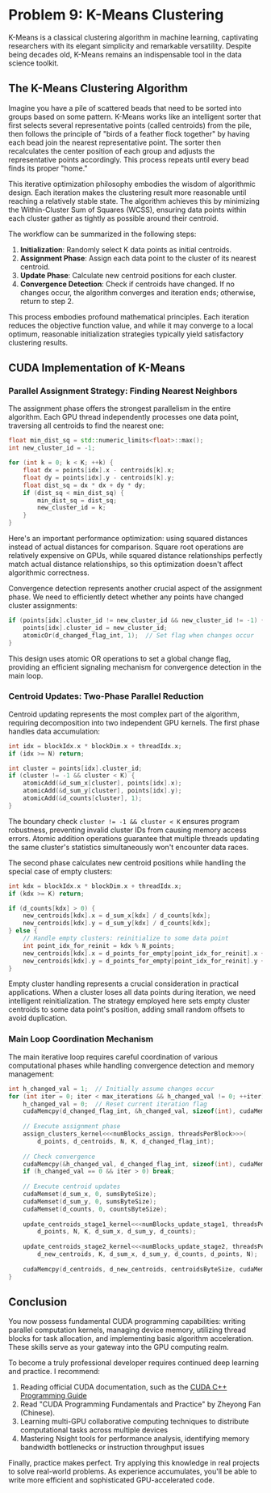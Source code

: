 # Problem 9: K-Means Clustering

K-Means is a classical clustering algorithm in machine learning, captivating researchers with its elegant simplicity and remarkable versatility. Despite being decades old, K-Means remains an indispensable tool in the data science toolkit.

## The K-Means Clustering Algorithm

Imagine you have a pile of scattered beads that need to be sorted into groups based on some pattern. K-Means works like an intelligent sorter that first selects several representative points (called centroids) from the pile, then follows the principle of "birds of a feather flock together" by having each bead join the nearest representative point. The sorter then recalculates the center position of each group and adjusts the representative points accordingly. This process repeats until every bead finds its proper "home."

This iterative optimization philosophy embodies the wisdom of algorithmic design. Each iteration makes the clustering result more reasonable until reaching a relatively stable state. The algorithm achieves this by minimizing the Within-Cluster Sum of Squares (WCSS), ensuring data points within each cluster gather as tightly as possible around their centroid.

The workflow can be summarized in the following steps:

1. **Initialization**: Randomly select K data points as initial centroids.
2. **Assignment Phase**: Assign each data point to the cluster of its nearest centroid.
3. **Update Phase**: Calculate new centroid positions for each cluster.
4. **Convergence Detection**: Check if centroids have changed. If no changes occur, the algorithm converges and iteration ends; otherwise, return to step 2.

This process embodies profound mathematical principles. Each iteration reduces the objective function value, and while it may converge to a local optimum, reasonable initialization strategies typically yield satisfactory clustering results.

## CUDA Implementation of K-Means

### Parallel Assignment Strategy: Finding Nearest Neighbors

The assignment phase offers the strongest parallelism in the entire algorithm. Each GPU thread independently processes one data point, traversing all centroids to find the nearest one:

```cpp
float min_dist_sq = std::numeric_limits<float>::max();
int new_cluster_id = -1;

for (int k = 0; k < K; ++k) {
    float dx = points[idx].x - centroids[k].x;
    float dy = points[idx].y - centroids[k].y;
    float dist_sq = dx * dx + dy * dy;
    if (dist_sq < min_dist_sq) {
        min_dist_sq = dist_sq;
        new_cluster_id = k;
    }
}
```

Here's an important performance optimization: using squared distances instead of actual distances for comparison. Square root operations are relatively expensive on GPUs, while squared distance relationships perfectly match actual distance relationships, so this optimization doesn't affect algorithmic correctness.

Convergence detection represents another crucial aspect of the assignment phase. We need to efficiently detect whether any points have changed cluster assignments:

```cpp
if (points[idx].cluster_id != new_cluster_id && new_cluster_id != -1) {
    points[idx].cluster_id = new_cluster_id;
    atomicOr(d_changed_flag_int, 1);  // Set flag when changes occur
}
```

This design uses atomic OR operations to set a global change flag, providing an efficient signaling mechanism for convergence detection in the main loop.

### Centroid Updates: Two-Phase Parallel Reduction

Centroid updating represents the most complex part of the algorithm, requiring decomposition into two independent GPU kernels. The first phase handles data accumulation:

```cpp
int idx = blockIdx.x * blockDim.x + threadIdx.x;
if (idx >= N) return;

int cluster = points[idx].cluster_id;
if (cluster != -1 && cluster < K) {
    atomicAdd(&d_sum_x[cluster], points[idx].x);
    atomicAdd(&d_sum_y[cluster], points[idx].y);
    atomicAdd(&d_counts[cluster], 1);
}
```

The boundary check `cluster != -1 && cluster < K` ensures program robustness, preventing invalid cluster IDs from causing memory access errors. Atomic addition operations guarantee that multiple threads updating the same cluster's statistics simultaneously won't encounter data races.

The second phase calculates new centroid positions while handling the special case of empty clusters:

```cpp
int kdx = blockIdx.x * blockDim.x + threadIdx.x;
if (kdx >= K) return;

if (d_counts[kdx] > 0) {
    new_centroids[kdx].x = d_sum_x[kdx] / d_counts[kdx];
    new_centroids[kdx].y = d_sum_y[kdx] / d_counts[kdx];
} else {
    // Handle empty clusters: reinitialize to some data point
    int point_idx_for_reinit = kdx % N_points;
    new_centroids[kdx].x = d_points_for_empty[point_idx_for_reinit].x + (kdx * 0.01f);
    new_centroids[kdx].y = d_points_for_empty[point_idx_for_reinit].y + (kdx * 0.01f);
}
```

Empty cluster handling represents a crucial consideration in practical applications. When a cluster loses all data points during iteration, we need intelligent reinitialization. The strategy employed here sets empty cluster centroids to some data point's position, adding small random offsets to avoid duplication.

### Main Loop Coordination Mechanism

The main iterative loop requires careful coordination of various computational phases while handling convergence detection and memory management:

```cpp
int h_changed_val = 1;  // Initially assume changes occur
for (int iter = 0; iter < max_iterations && h_changed_val != 0; ++iter) {
    h_changed_val = 0;  // Reset current iteration flag
    cudaMemcpy(d_changed_flag_int, &h_changed_val, sizeof(int), cudaMemcpyHostToDevice);
    
    // Execute assignment phase
    assign_clusters_kernel<<<numBlocks_assign, threadsPerBlock>>>(
        d_points, d_centroids, N, K, d_changed_flag_int);
    
    // Check convergence
    cudaMemcpy(&h_changed_val, d_changed_flag_int, sizeof(int), cudaMemcpyDeviceToHost);
    if (h_changed_val == 0 && iter > 0) break;
    
    // Execute centroid updates
    cudaMemset(d_sum_x, 0, sumsByteSize);
    cudaMemset(d_sum_y, 0, sumsByteSize);
    cudaMemset(d_counts, 0, countsByteSize);
    
    update_centroids_stage1_kernel<<<numBlocks_update_stage1, threadsPerBlock>>>(
        d_points, N, K, d_sum_x, d_sum_y, d_counts);
    
    update_centroids_stage2_kernel<<<numBlocks_update_stage2, threadsPerBlock>>>(
        d_new_centroids, K, d_sum_x, d_sum_y, d_counts, d_points, N);
    
    cudaMemcpy(d_centroids, d_new_centroids, centroidsByteSize, cudaMemcpyDeviceToDevice);
}
```

## Conclusion

You now possess fundamental CUDA programming capabilities: writing parallel computation kernels, managing device memory, utilizing thread blocks for task allocation, and implementing basic algorithm acceleration. These skills serve as your gateway into the GPU computing realm.

To become a truly professional developer requires continued deep learning and practice. I recommend:

1. Reading official CUDA documentation, such as the [CUDA C++ Programming Guide](https://docs.nvidia.com/cuda/cuda-c-programming-guide/index.html)
2. Read "CUDA Programming Fundamentals and Practice" by Zheyong Fan (Chinese).
3. Learning multi-GPU collaborative computing techniques to distribute computational tasks across multiple devices
4. Mastering Nsight tools for performance analysis, identifying memory bandwidth bottlenecks or instruction throughput issues

Finally, practice makes perfect. Try applying this knowledge in real projects to solve real-world problems. As experience accumulates, you'll be able to write more efficient and sophisticated GPU-accelerated code.